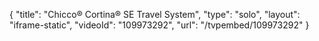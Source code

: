 {
    "title": "Chicco&reg; Cortina&reg; SE Travel System",
    "type": "solo",
    "layout": "iframe-static",
    "videoId": "109973292",
    "url": "\/tvpembed\/109973292"
}